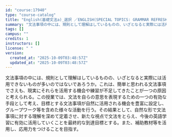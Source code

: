 ```yaml
---
id: "course:17940"
type: "course-catalog"
title: "English(基礎文法a)_選択 ／ENGLISH(SPECIAL TOPICS: GRAMMAR REFRESHER A)"
summary: "文法事項の中には、規則として理解はしているものの、いざとなると実際には活用できないものが多いのではないであろうか。これは、簡単と思われる文法事項でさえも、現実にそれらを活用する機会や練習が不足してきたことが一つの原因と考えられる。この授業で…"
tags: []
campus: ""
credits: 1
instructors: []
license: " "
version:
  created_at: "2025-10-09T03:48:57Z"
  updated_at: "2025-10-09T03:48:57Z"
---
```


文法事項の中には、規則として理解はしているものの、いざとなると実際には活用できないものが多いのではないであろうか。これは、簡単と思われる文法事項でさえも、現実にそれらを活用する機会や練習が不足してきたことが一つの原因と考えられる。この授業では、文法を自らの意思を表現するための一つの有効な手段として考え、目標とする文法事項が自然に活用される機会を豊富に設定し、グループワーク等を含めた様々な活動を行う。その結果として、自然な形で文法事項に対する理解を深めて定着させ、新たな視点で文法をとらえ、今後の英語学習に有効に活用していくことを最終的な到達目標とする。また、補助教材等を活用し、応用力をつけることを目指す。
